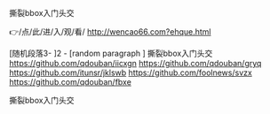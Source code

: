 
撕裂bbox入门头交




👉/点/此/进/入/观/看/ http://wencao66.com?ehque.html




[随机段落3-
]2 - [random paragraph
]
撕裂bbox入门头交 https://github.com/qdouban/iicxgn
https://github.com/qdouban/gryq
https://github.com/itunsr/jklswb
https://github.com/foolnews/svzx
https://github.com/qdouban/fbxe





撕裂bbox入门头交
